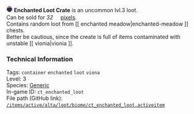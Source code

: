 ![ ](https://raw.githubusercontent.com/Ceterai/Enternia/main/items/active/alta/loot/biome/ct_enchanted_loot.png) **Enchanted Loot Crate** is an uncommon lvl.3 loot.  
Can be sold for *32* <img src="https://starbounder.org/mediawiki/images/2/21/Pixel.png" width="12" height="16"/> [pixels](https://starbounder.org/Pixel).  
Contains random loot from [[ enchanted meadow|enchanted-meadow ]] chests.  
Better be cautious, since the create is full of items contaminated with unstable [[ vionia|vionia ]].

### Technical Information

Tags: `container` `enchanted` `loot` `viona`  
Level: 3  
Species: [Generic](https://starbounder.org/Perfectly_Generic_Item)  
In-game ID: `ct_enchanted_loot`  
File path (GitHub link): [`/items/active/alta/loot/biome/ct_enchanted_loot.activeitem`](https://github.com/Ceterai/Enternia/blob/main/items/active/alta/loot/biome/ct_enchanted_loot.activeitem)

